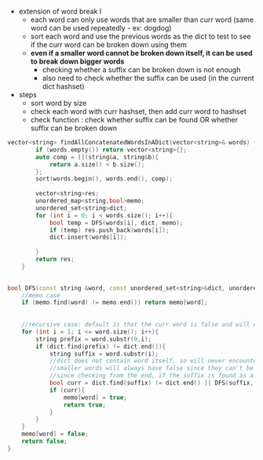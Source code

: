 - extension of word break I
    - each word can only use words that are smaller than curr word (same word can be used repeatedly - ex: dogdog)
    - sort each word and use the previous words as the dict to test to see if the curr word can be broken down using them
    - **even if a smaller word cannot be broken down itself, it can be used to break down bigger words**
        - checking whether a suffix can be broken down is not enough
        - also need to check whether the suffix can be used (in the current dict hashset)
- steps
    - sort word by size
    - check each word with curr hashset, then add curr word to hashset
    - check function : check whether suffix can be found OR whether suffix can be broken down


```cpp
vector<string> findAllConcatenatedWordsInADict(vector<string>& words) {
        if (words.empty()) return vector<string>{};
        auto comp = [](string&a, string&b){
            return a.size() < b.size();
        };
        sort(words.begin(), words.end(), comp);
        
        vector<string>res;
        unordered_map<string,bool>memo;
        unordered_set<string>dict;
        for (int i = 0; i < words.size(); i++){
            bool temp = DFS(words[i], dict, memo);
            if (temp) res.push_back(words[i]);
            dict.insert(words[i]);
            
        }
        return res;
    }
    

bool DFS(const string &word, const unordered_set<string>&dict, unordered_map<string, bool>&memo){
    //memo case
    if (memo.find(word) != memo.end()) return memo[word];
    
    
    //recursive case: default is that the curr word is false and will only be updated to true if a valid break is found
    for (int i = 1; i <= word.size(); i++){
        string prefix = word.substr(0,i);
        if (dict.find(prefix) != dict.end()){
            string suffix = word.substr(i);
            //dict does not contain word itself, so will never encounter the prefix is the word itself situation.
            //smaller words will always have false since they can't be broken down, so using the recursive call will always result false. So first need to check if the suffix is a small word that can be found in the dictionary
            //since checking from the end, if the suffix is found as a simple word, then no need to check with a function
            bool curr = dict.find(suffix) != dict.end() || DFS(suffix, dict, memo);
            if (curr){
                memo[word] = true;
                return true;
            }
        }
    }
    memo[word] = false;
    return false;
}
```
